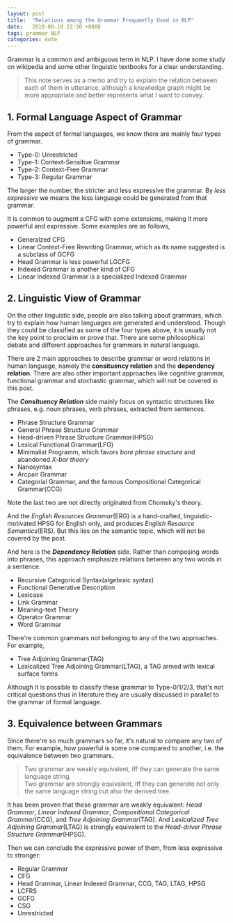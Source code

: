```yaml
---
layout: post
title:  "Relations among the Grammar Frequently Used in NLP"
date:   2018-08-10 22:30 +0800
tags: grammar NLP
categories: note
---
```


Grammar is a common and ambiguous term in NLP. I have done some study on wikipedia and some other linguistic textbooks for a clear understanding.

> This note serves as a memo and try to explain the relation between each of them in utterance, although a knowledge graph might be more appropriate and better represents what I want to convey.

## 1. Formal Language Aspect of Grammar

From the aspect of formal languages, we know there are mainly four types of grammar.

- Type-0: Unrestricted
- Type-1: Context-Sensitive Grammar
- Type-2: Context-Free Grammar
- Type-3: Regular Grammar

The larger the number, the stricter and less expressive the grammar. By _less expressive_ we means the less language could be generated from that grammar.

It is common to augment a CFG with some extensions, making it more powerful and expressive. Some examples are as follows,

- Generalzed CFG
- Linear Context-Free Rewriting Grammar, which as its name suggested is a subclass of GCFG
- Head Grammar is less powerful LGCFG
- Indexed Grammar is another kind of CFG
- Linear Indexed Grammar is a specialized Indexed Grammar

## 2. Linguistic View of Grammar

On the other linguistic side, people are also talking about grammars, which try to explain how human languages are generated and understood.
Though they could be classified as some of the four types above, it is usually not the key point to proclaim or prove that.
There are some philosophical debate and different approaches for grammars in natural language.

There are 2 main approaches to describe grammar or word relations in human language, namely the **consituency relation** and the **dependency relation**.
There are also other important approaches like cognitive grammar, functional grammar and stochastic grammar, which will not be covered in this post.

The **_Consituency Relation_** side mainly focus on syntactic structures like phrases, e.g. noun phrases, verb phrases, extracted from sentences.

- Phrase Structure Grammar
- General Phrase Structure Grammar
- Head-driven Phrase Structure Grammar(HPSG)
- Lexical Functional Grammar(LFG)
- Minimalist Programm, which favors _bare phrase structure_ and abandoned _X-bar theory_
- Nanosyntax
- Arcpair Grammar
- Categorial Grammar, and the famous Compositional Categorical Grammar(CCG)

Note the last two are not directly originated from Chomsky's theory.

And the _English Resources Grammar_(ERG) is a hand-crafted, linguistic-motivated HPSG for English only, and produces _English Resource Semantics_(ERS). But this lies on the semantic topic, which will not be covered by the post.

And here is the **_Dependency Relation_** side. Rather than composing words into phrases, this approach emphasize relations between any two words in a sentence.

- Recursive Categorical Syntax(algebraic syntax)
- Functional Generative Description
- Lexicase
- Link Grammar
- Meaning-text Theory
- Operator Grammar
- Word Grammar

There're common grammars not belonging to any of the two approaches. For example,

- Tree Adjoining Grammar(TAG)
- Lexicalized Tree Adjoining Grammar(LTAG), a TAG armed with lexical surface forms

Although it is possible to classify these grammar to Type-0/1/2/3, that's not critical questions thus in literature they are usually discussed in parallel to the grammar of formal language.

## 3. Equivalence between Grammars

Since there're so much grammars so far, it's natural to compare any two of them. For example, how powerful is some one compared to another, i.e. the equivalence between two grammars.

> Two grammar are weakly equivalent, iff they can generate the same language string.   
> Two grammar are strongly equivalent, iff they can generate not only the same language string but also the derived tree.

It has been proven that these grammar are weakly equivalent: _Head Grammar_, _Linear Indexed Grammar_, _Compositional Categorical Grammar_(CCG), and _Tree Adjoining Grammar_(TAG).
And _Lexicalized Tree Adjoining Grammar_(LTAG) is strongly equivalent to the _Head-driver Phrase Structure Grammar_(HPSG).

Then we can conclude the expressive power of them, from less expressive to stronger:

- Regular Grammar
- CFG
- Head Grammar, Linear Indexed Grammar, CCG, TAG, LTAG, HPSG
- LCFRS
- GCFG
- CSG
- Unrestricted


